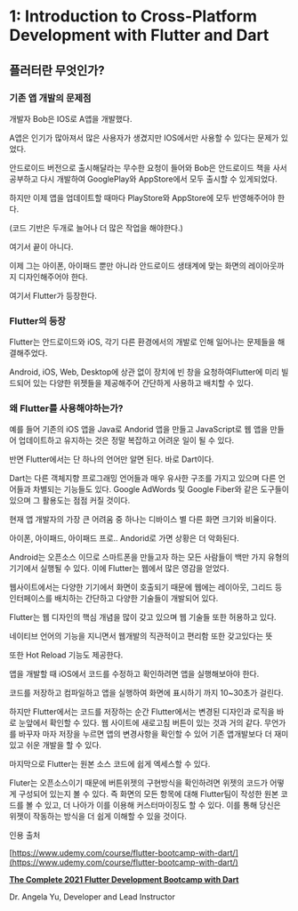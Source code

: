 # 1: Introduction to Cross-Platform Development with Flutter and Dart

## 플러터란 무엇인가?

### 기존 앱 개발의 문제점

개발자 Bob은 IOS로 A앱을 개발했다.

A앱은 인기가 많아져서 많은 사용자가 생겼지만 IOS에서만 사용할 수 있다는 문제가 있었다.

안드로이드 버전으로 출시해달라는 무수한 요청이 들어와 Bob은 안드로이드 책을 사서 공부하고 다시 개발하여 GooglePlay와 AppStore에서 모두 출시할 수 있게되었다.

하지만 이제 앱을 업데이트할 때마다  PlayStore와 AppStore에 모두 반영해주어야 한다.

(코드 기반은 두개로 늘어나 더 많은 작업을 해야한다.)

여기서 끝이 아니다.

이제 그는 아이폰, 아이패드 뿐만 아니라 안드로이드 생태계에 맞는 화면의 레이아웃까지 디자인해주어야 한다.

여기서 Flutter가 등장한다.

### Flutter의 등장

Flutter는 안드로이드와 iOS, 각기 다른 환경에서의 개발로 인해 일어나는 문제들을 해결해주었다. 

Android, iOS, Web, Desktop에 상관 없이 장치에 빈 창을 요청하여Flutter에 미리 빌드되어 있는 다양한 위젯들을 제공해주어 간단하게 사용하고 배치할 수 있다. 

### 왜 Flutter를 사용해야하는가?

예를 들어 기존의 iOS 앱을 Java로 Andorid 앱을 만들고 JavaScript로 웹 앱을 만들어 업데이트하고 유지하는 것은 정말 복잡하고 어려운 일이 될 수 있다.

반면 Flutter에서는 단 하나의 언어만 알면 된다. 바로 Dart이다.

Dart는 다른 객체지향 프로그래밍 언어들과 매우 유사한 구조를 가지고 있으며 다른 언어들과 차별되는 기능들도 있다. Google AdWords 및 Google Fiber와 같은 도구들이 있으며 그 활용도는 점점 커질 것이다.

현재 앱 개발자의 가장 큰 어려움 중 하나는 디바이스 별 다른 화면 크기와 비율이다.

아이폰, 아이패드, 아이패드 프로.. Andorid로 가면 상황은 더 악화된다.

Android는 오픈소스 이므로 스마트폰을 만들고자 하는 모든 사람들이 백만 가지 유형의 기기에서 실행될 수 있다. 이에 Flutter는 웹에서 많은 영감을 얻었다.

웹사이트에서는 다양한 기기에서 화면이 호출되기 때문에 웹에는 레이아웃, 그리드 등 인터페이스를 배치하는 간단하고 다양한 기술들이 개발되어 있다.

Flutter는 웹 디자인의 핵심 개념을 많이 갖고 있으며 웹 기술들 또한 허용하고 있다.

네이티브 언어의 기능을 지니면서 웹개발의 직관적이고 편리함 또한 갖고있다는 뜻

또한 Hot Reload 기능도 제공한다.

앱을 개발할 때 iOS에서 코드를 수정하고 확인하려면 앱을 실행해보아야 한다.

코드를 저장하고 컴파일하고 앱을 실행하여 화면에 표시하기 까지 10~30초가 걸린다.

하지만 Flutter에서는 코드를 저장하는 순간 Flutter에서는 변경된 디자인과 로직을 바로 눈앞에서 확인할 수 있다. 웹 사이트에 새로고침 버튼이 있는 것과 거의 같다. 무언가를 바꾸자 마자 저장을 누르면 앱의 변경사항을 확인할 수 있어 기존 앱개발보다 더 재미있고 쉬운 개발을 할 수 있다.

마지막으로 Flutter는 원본 소스 코드에 쉽게 엑세스할 수 있다.

Fluter는 오픈소스이기 때문에 버튼위젯의 구현방식을 확인하려면 위젯의 코드가 어떻게 구성되어 있는지 볼 수 있다. 즉 화면의 모든 항목에 대해 Flutter팀이 작성한 원본 코드를 볼 수 있고, 더 나아가 이를 이용해 커스터마이징도 할 수 있다. 이를 통해 당신은 위젯이 작동하는 방식을 더 쉽게 이해할 수 있을 것이다.

인용 출처

[https://www.udemy.com/course/flutter-bootcamp-with-dart/](https://www.udemy.com/course/flutter-bootcamp-with-dart/)

**[The Complete 2021 Flutter Development Bootcamp with Dart](https://www.udemy.com/course-dashboard-redirect/?course_id=2259120)**

Dr. Angela Yu, Developer and Lead Instructor